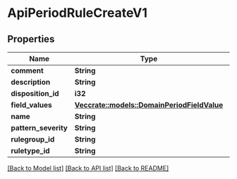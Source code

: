 # ApiPeriodRuleCreateV1

## Properties

Name | Type | Description | Notes
------------ | ------------- | ------------- | -------------
**comment** | **String** |  |
**description** | **String** |  |
**disposition_id** | **i32** |  |
**field_values** | [**Vec<crate::models::DomainPeriodFieldValue>**](domain.FieldValue.md) |  |
**name** | **String** |  |
**pattern_severity** | **String** |  |
**rulegroup_id** | **String** |  |
**ruletype_id** | **String** |  |

[[Back to Model list]](../README.md#documentation-for-models) [[Back to API list]](../README.md#documentation-for-api-endpoints) [[Back to README]](../README.md)
